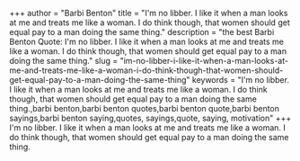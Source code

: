 +++
author = "Barbi Benton"
title = "I'm no libber. I like it when a man looks at me and treats me like a woman. I do think though, that women should get equal pay to a man doing the same thing."
description = "the best Barbi Benton Quote: I'm no libber. I like it when a man looks at me and treats me like a woman. I do think though, that women should get equal pay to a man doing the same thing."
slug = "im-no-libber-i-like-it-when-a-man-looks-at-me-and-treats-me-like-a-woman-i-do-think-though-that-women-should-get-equal-pay-to-a-man-doing-the-same-thing"
keywords = "I'm no libber. I like it when a man looks at me and treats me like a woman. I do think though, that women should get equal pay to a man doing the same thing.,barbi benton,barbi benton quotes,barbi benton quote,barbi benton sayings,barbi benton saying,quotes, sayings,quote, saying, motivation"
+++
I'm no libber. I like it when a man looks at me and treats me like a woman. I do think though, that women should get equal pay to a man doing the same thing.
